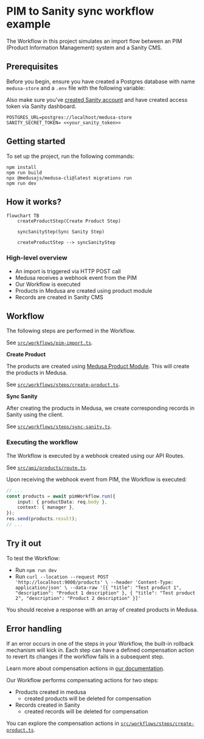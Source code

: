 
# PIM to Sanity sync workflow example

The Workflow in this project simulates an import flow between an PIM (Product Information Management) system and a Sanity CMS.

## Prerequisites

Before you begin, ensure you have created a Postgres database with name `medusa-store` and a `.env` file with the following variable:

Also make sure you've [created Sanity account](https://www.sanity.io/docs/getting-started-with-sanity) and have created access token via Sanity dashboard. 

```
POSTGRES_URL=postgres://localhost/medusa-store
SANITY_SECRET_TOKEN= <<your_sanity_token>>
```

## Getting started

To set up the project, run the following commands:

```
npm install
npm run build
npx @medusajs/medusa-cli@latest migrations run
npm run dev
```

## How it works?

```mermaid
flowchart TB
	createProductStep(Create Product Step)
	
	syncSanityStep(Sync Sanity Step)

	createProductStep --> syncSanityStep
```


### High-level overview

- An import is triggered via HTTP POST call
- Medusa receives a webhook event from the PIM
- Our Workflow is executed
- Products in Medusa are created using product module
- Records are created in Sanity CMS

## Workflow

The following steps are performed in the Workflow.

See [`src/workflows/pim-import.ts`](/pim-medusa-sanity/src/workflows/pim-import.ts).

**Create Product**

The products are created using [Medusa Product Module](https://docs.medusajs.com/experimental/product/overview). This will create the products in Medusa.

See [`src/workflows/steps/create-product.ts`](/pim-medusa-sanity/src/workflows/steps/create-product.ts).

**Sync Sanity**

After creating the products in Medusa, we create corresponding records in Sanity using the client.

See [`src/workflows/steps/sync-sanity.ts`](/pim-medusa-sanity/src/workflows/steps/sync-sanity.ts).

### Executing the workflow

The Workflow is executed by a webhook created using our API Routes.

See [`src/api/products/route.ts`](/pim-medusa-sanity/src/api/products/route.ts).

Upon receiving the webhook event from PIM, the Workflow is executed:

```ts
// ...
const products = await pimWorkflow.run({
    input: { productData: req.body },
    context: { manager },
});
res.send(products.result);
// ...
```

## Try it out

To test the Workflow:

- Run `npm run dev`
- Run `curl --location --request POST 'http://localhost:9000/products' \
  --header 'Content-Type: application/json' \
  --data-raw '[{
  "title": "Test product 1",
  "description": "Product 1 description"
  },
  {
  "title": "Test product 2",
  "description": "Product 2 description"
  }]'`

You should receive a response with an array of created products in Medusa.

## Error handling

If an error occurs in one of the steps in your Workflow, the built-in rollback mechanism will kick in. Each step can have a defined compensation action to revert its changes if the workflow fails in a subsequent step.

Learn more about compensation actions in [our documentation](https://docs.medusajs.com/development/workflows/#add-error-handling).

Our Workflow performs compensating actions for two steps:

- Products created in medusa
  - created products will be deleted for compensation
- Records created in Sanity
  - created records will be deleted for compensation

You can explore the compensation actions in [`src/workflows/steps/create-product.ts`](/pim-medusa-sanity/src/workflows/steps/create-product.ts).

